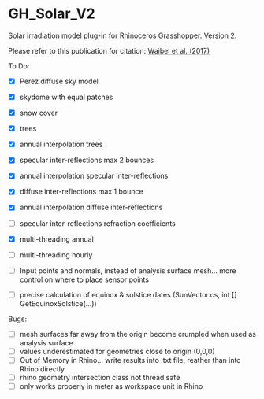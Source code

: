 # GH_Solar_V2
Solar irradiation model plug-in for Rhinoceros Grasshopper. Version 2.

Please refer to this publication for citation: [Waibel et al. (2017)](http://www.sciencedirect.com/science/article/pii/S0038092X17309349)

To Do:
- [x] Perez diffuse sky model
- [x] skydome with equal patches
- [x] snow cover
- [x] trees
- [x] annual interpolation trees
- [x] specular inter-reflections max 2 bounces
- [x] annual interpolation specular inter-reflections
- [x] diffuse inter-reflections max 1 bounce
- [x] annual interpolation diffuse inter-reflections
- [ ] specular inter-reflections refraction coefficients
- [x] multi-threading annual
- [ ] multi-threading hourly
- [ ] Input points and normals, instead of analysis surface mesh... more control on where to place sensor points
- [ ] precise calculation of equinox & solstice dates (SunVector.cs, int [] GetEquinoxSolstice(...))


Bugs:
- [ ] mesh surfaces far away from the origin become crumpled when used as analysis surface 
- [ ] values underestimated for geometries close to origin (0,0,0)
- [ ] Out of Memory in Rhino... write results into .txt file, reather than into Rhino directly
- [ ] rhino geometry intersection class not thread safe
- [ ] only works properly in meter as workspace unit in Rhino
